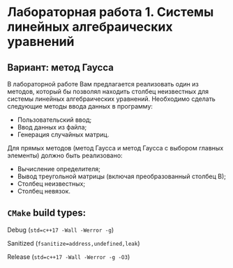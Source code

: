 
# Лабораторная работа 1. Системы линейных алгебраических уравнений
## Вариант: метод Гаусса
В лабораторной работе Вам предлагается реализовать один из методов, который бы
позволял находить столбец неизвестных для системы линейных алгебраических уравнений.
Необходимо сделать следующие методы ввода данных в программу:
* Пользовательский ввод;
* Ввод данных из файла;
* Генерация случайных матриц.

Для прямых методов (метод Гаусса и метод Гаусса с выбором главных элементы) должно быть
реализовано:
* Вычисление определителя;
* Вывод треугольной матрицы (включая преобразованный столбец В);
* Столбец неизвестных;
* Столбец невязок.
## `CMake` build types:

Debug (`std=c++17 -Wall -Werror -g`)

Sanitized (`fsanitize=address,undefined,leak`)

Release (`std=c++17 -Wall -Werror -g -O3`)
